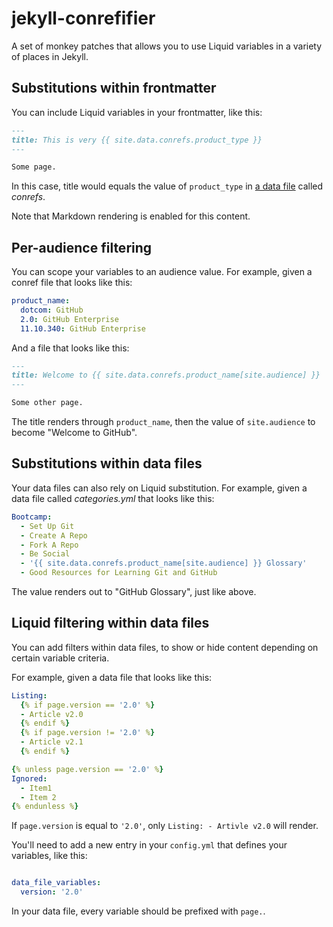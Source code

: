 # jekyll-conrefifier

A set of monkey patches that allows you to use Liquid variables in a variety of places in Jekyll.

## Substitutions within frontmatter

You can include Liquid variables in your frontmatter, like this:

``` markdown
---
title: This is very {{ site.data.conrefs.product_type }}
---

Some page.
```

In this case, title would equals the value of `product_type` in [a data file](http://jekyllrb.com/docs/datafiles/) called *conrefs*.

Note that Markdown rendering is enabled for this content.

## Per-audience filtering

You can scope your variables to an audience value. For example, given a conref file that looks like this:

``` yaml
product_name:
  dotcom: GitHub
  2.0: GitHub Enterprise
  11.10.340: GitHub Enterprise
```

And a file that looks like this:

``` markdown
---
title: Welcome to {{ site.data.conrefs.product_name[site.audience] }}
---

Some other page.
```

The title renders through `product_name`, then the value of `site.audience` to become "Welcome to GitHub".

## Substitutions within data files

Your data files can also rely on Liquid substitution. For example, given a data file called *categories.yml* that looks like this:

``` yaml
Bootcamp:
  - Set Up Git
  - Create A Repo
  - Fork A Repo
  - Be Social
  - '{{ site.data.conrefs.product_name[site.audience] }} Glossary'
  - Good Resources for Learning Git and GitHub
```

The value renders out to "GitHub Glossary", just like above.

## Liquid filtering within data files

You can add filters within data files, to show or hide content depending on certain variable criteria.

For example, given a data file that looks like this:

``` yaml
Listing:
  {% if page.version == '2.0' %}
  - Article v2.0
  {% endif %}
  {% if page.version != '2.0' %}
  - Article v2.1
  {% endif %}

{% unless page.version == '2.0' %}
Ignored:
  - Item1
  - Item 2
{% endunless %}
```

If `page.version` is equal to `'2.0'`, only `Listing: - Artivle v2.0` will render.

You'll need to add a new entry in your `config.yml` that defines your variables, like this:

``` yaml

data_file_variables:
  version: '2.0'
```

In your data file, every variable should be prefixed with `page.`.

